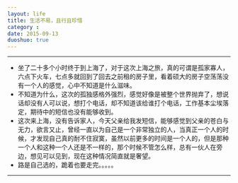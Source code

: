 ```yaml
---
layout: life
title: 生活不易，且行且珍惜
category : 
date: 2015-09-13
duoshuo: true
---
```


------------

* 坐了二十多个小时终于到上海了，对于这次上海之旅，真的可谓是孤家寡人，六点下火车，七点多就回到了回去之前租的房子里，看着硕大的房子空荡荡没有一个人的感觉，心中不知道是什么滋味。
* 不知道为什么，这次的孤独感格外强烈，感觉好像是被整个世界抛弃了，想说话却没有人可以说，想打个电话，却不知道该给谁打个电话，工作基本尘埃落定，期待中的短信也没有能够收到。
* 这次来上海，没有告诉家人，今天父亲给我发短信，能够感觉到父亲的苍白与无力，欲言又止，曾经一直以为自己是一个非常独立的人，当真正一个人的时候，才发现自己真的耐不住寂寞，虽然以前更多的时间是一个人的，但是那种一个人和这种一个人还是不一样的，那个时候不管怎么样，总有一伙人在旁边，想见可以见到，现在这种情况简直就是奢望。
* 路是自己选的，跪着也要走完。。。。。




--------------
